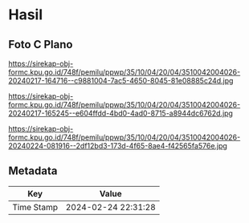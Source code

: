 # Hasil

## Foto C Plano

https://sirekap-obj-formc.kpu.go.id/748f/pemilu/ppwp/35/10/04/20/04/3510042004026-20240217-164716--c9881004-7ac5-4650-8045-81e08885c24d.jpg

https://sirekap-obj-formc.kpu.go.id/748f/pemilu/ppwp/35/10/04/20/04/3510042004026-20240217-165245--e604ffdd-4bd0-4ad0-8715-a8944dc6762d.jpg

https://sirekap-obj-formc.kpu.go.id/748f/pemilu/ppwp/35/10/04/20/04/3510042004026-20240224-081916--2df12bd3-173d-4f65-8ae4-f42565fa576e.jpg


## Metadata

| Key        | Value               |
| ---------- | ------------------- |
| Time Stamp | 2024-02-24 22:31:28 |



